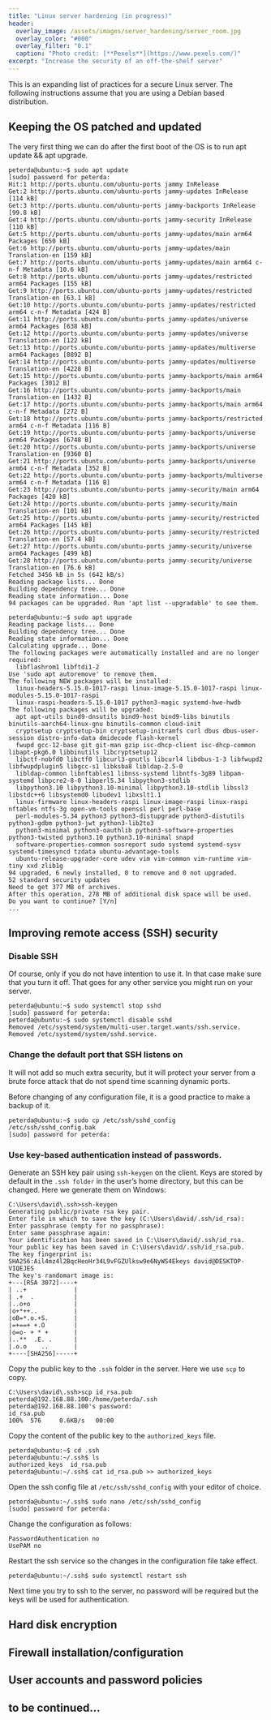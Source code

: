 ```yaml
---
title: "Linux server hardening (in progress)"
header:
  overlay_image: /assets/images/server_hardening/server_room.jpg
  overlay_color: "#000"
  overlay_filter: "0.1"
  caption: "Photo credit: [**Pexels**](https://www.pexels.com/)"
excerpt: "Increase the security of an off-the-shelf server"
---
```


This is an expanding list of practices for a secure Linux server. The following instructions assume that you are using a Debian based distribution.

## Keeping the OS patched and updated

The very first thing we can do after the first boot of the OS is to run apt update && apt upgrade.

```console
peterda@ubuntu:~$ sudo apt update
[sudo] password for peterda:
Hit:1 http://ports.ubuntu.com/ubuntu-ports jammy InRelease
Get:2 http://ports.ubuntu.com/ubuntu-ports jammy-updates InRelease [114 kB]
Get:3 http://ports.ubuntu.com/ubuntu-ports jammy-backports InRelease [99.8 kB]
Get:4 http://ports.ubuntu.com/ubuntu-ports jammy-security InRelease [110 kB]
Get:5 http://ports.ubuntu.com/ubuntu-ports jammy-updates/main arm64 Packages [650 kB]
Get:6 http://ports.ubuntu.com/ubuntu-ports jammy-updates/main Translation-en [159 kB]
Get:7 http://ports.ubuntu.com/ubuntu-ports jammy-updates/main arm64 c-n-f Metadata [10.6 kB]
Get:8 http://ports.ubuntu.com/ubuntu-ports jammy-updates/restricted arm64 Packages [155 kB]
Get:9 http://ports.ubuntu.com/ubuntu-ports jammy-updates/restricted Translation-en [63.1 kB]
Get:10 http://ports.ubuntu.com/ubuntu-ports jammy-updates/restricted arm64 c-n-f Metadata [424 B]
Get:11 http://ports.ubuntu.com/ubuntu-ports jammy-updates/universe arm64 Packages [638 kB]
Get:12 http://ports.ubuntu.com/ubuntu-ports jammy-updates/universe Translation-en [122 kB]
Get:13 http://ports.ubuntu.com/ubuntu-ports jammy-updates/multiverse arm64 Packages [8892 B]
Get:14 http://ports.ubuntu.com/ubuntu-ports jammy-updates/multiverse Translation-en [4228 B]
Get:15 http://ports.ubuntu.com/ubuntu-ports jammy-backports/main arm64 Packages [3012 B]
Get:16 http://ports.ubuntu.com/ubuntu-ports jammy-backports/main Translation-en [1432 B]
Get:17 http://ports.ubuntu.com/ubuntu-ports jammy-backports/main arm64 c-n-f Metadata [272 B]
Get:18 http://ports.ubuntu.com/ubuntu-ports jammy-backports/restricted arm64 c-n-f Metadata [116 B]
Get:19 http://ports.ubuntu.com/ubuntu-ports jammy-backports/universe arm64 Packages [6748 B]
Get:20 http://ports.ubuntu.com/ubuntu-ports jammy-backports/universe Translation-en [9360 B]
Get:21 http://ports.ubuntu.com/ubuntu-ports jammy-backports/universe arm64 c-n-f Metadata [352 B]
Get:22 http://ports.ubuntu.com/ubuntu-ports jammy-backports/multiverse arm64 c-n-f Metadata [116 B]
Get:23 http://ports.ubuntu.com/ubuntu-ports jammy-security/main arm64 Packages [420 kB]
Get:24 http://ports.ubuntu.com/ubuntu-ports jammy-security/main Translation-en [101 kB]
Get:25 http://ports.ubuntu.com/ubuntu-ports jammy-security/restricted arm64 Packages [145 kB]
Get:26 http://ports.ubuntu.com/ubuntu-ports jammy-security/restricted Translation-en [57.4 kB]
Get:27 http://ports.ubuntu.com/ubuntu-ports jammy-security/universe arm64 Packages [499 kB]
Get:28 http://ports.ubuntu.com/ubuntu-ports jammy-security/universe Translation-en [76.6 kB]
Fetched 3456 kB in 5s (642 kB/s)
Reading package lists... Done
Building dependency tree... Done
Reading state information... Done
94 packages can be upgraded. Run 'apt list --upgradable' to see them.
```

```console
peterda@ubuntu:~$ sudo apt upgrade
Reading package lists... Done
Building dependency tree... Done
Reading state information... Done
Calculating upgrade... Done
The following packages were automatically installed and are no longer required:
  libflashrom1 libftdi1-2
Use 'sudo apt autoremove' to remove them.
The following NEW packages will be installed:
  linux-headers-5.15.0-1017-raspi linux-image-5.15.0-1017-raspi linux-modules-5.15.0-1017-raspi
  linux-raspi-headers-5.15.0-1017 python3-magic systemd-hwe-hwdb
The following packages will be upgraded:
  apt apt-utils bind9-dnsutils bind9-host bind9-libs binutils binutils-aarch64-linux-gnu binutils-common cloud-init
  cryptsetup cryptsetup-bin cryptsetup-initramfs curl dbus dbus-user-session distro-info-data dmidecode flash-kernel
  fwupd gcc-12-base git git-man gzip isc-dhcp-client isc-dhcp-common libapt-pkg6.0 libbinutils libcryptsetup12
  libctf-nobfd0 libctf0 libcurl3-gnutls libcurl4 libdbus-1-3 libfwupd2 libfwupdplugin5 libgcc-s1 libksba8 libldap-2.5-0
  libldap-common libnftables1 libnss-systemd libntfs-3g89 libpam-systemd libpcre2-8-0 libperl5.34 libpython3-stdlib
  libpython3.10 libpython3.10-minimal libpython3.10-stdlib libssl3 libstdc++6 libsystemd0 libudev1 libxslt1.1
  linux-firmware linux-headers-raspi linux-image-raspi linux-raspi nftables ntfs-3g open-vm-tools openssl perl perl-base
  perl-modules-5.34 python3 python3-distupgrade python3-distutils python3-gdbm python3-jwt python3-lib2to3
  python3-minimal python3-oauthlib python3-software-properties python3-twisted python3.10 python3.10-minimal snapd
  software-properties-common sosreport sudo systemd systemd-sysv systemd-timesyncd tzdata ubuntu-advantage-tools
  ubuntu-release-upgrader-core udev vim vim-common vim-runtime vim-tiny xxd zlib1g
94 upgraded, 6 newly installed, 0 to remove and 0 not upgraded.
52 standard security updates
Need to get 377 MB of archives.
After this operation, 278 MB of additional disk space will be used.
Do you want to continue? [Y/n]
...
```

## Improving remote access (SSH) security

### Disable SSH

Of course, only if you do not have intention to use it. In that case make sure that you turn it off. That goes for any other service you might run on your server.

```console
peterda@ubuntu:~$ sudo systemctl stop sshd
[sudo] password for peterda:
peterda@ubuntu:~$ sudo systemctl disable sshd
Removed /etc/systemd/system/multi-user.target.wants/ssh.service.
Removed /etc/systemd/system/sshd.service.
```

### Change the default port that SSH listens on

It will not add so much extra security, but it will protect your server from a brute force attack that do not spend time scanning dynamic ports.

Before changing of any configuration file, it is a good practice to make a backup of it.

```console
peterda@ubuntu:~$ sudo cp /etc/ssh/sshd_config /etc/ssh/sshd_config.bak
[sudo] password for peterda:
```

### Use key-based authentication instead of passwords.

Generate an SSH key pair using `ssh-keygen` on the client. Keys are stored by default in the `.ssh folder` in the user’s home directory, but this can be changed. Here we generate them on Windows:

```
C:\Users\david\.ssh>ssh-keygen
Generating public/private rsa key pair.
Enter file in which to save the key (C:\Users\david/.ssh/id_rsa):
Enter passphrase (empty for no passphrase):
Enter same passphrase again:
Your identification has been saved in C:\Users\david/.ssh/id_rsa.
Your public key has been saved in C:\Users\david/.ssh/id_rsa.pub.
The key fingerprint is:
SHA256:Ail4mz4l2BqcHeoHr34L9vFGZUlksw9e6NyWS4Ekeys david@DESKTOP-VIQEJES
The key's randomart image is:
+---[RSA 3072]----+
| ..+             |
| .+  .           |
|..o+o            |
|o+*++..          |
|oB=*.o.+S.       |
|=+==+ +.O        |
|o=o- + * +       |
|..**  .E. .      |
|.o.o    ..       |
+----[SHA256]-----+
```

Copy the public key to the `.ssh` folder in the server. Here we use `scp` to copy.

```
C:\Users\david\.ssh>scp id_rsa.pub peterda@192.168.88.100:/home/peterda/.ssh
peterda@192.168.88.100's password:
id_rsa.pub                                                                              100%  576     0.6KB/s   00:00
```
Copy the content of the public key to the `authorized_keys` file.

```
peterda@ubuntu:~$ cd .ssh
peterda@ubuntu:~/.ssh$ ls
authorized_keys  id_rsa.pub
peterda@ubuntu:~/.ssh$ cat id_rsa.pub >> authorized_keys
```

Open the ssh config file at `/etc/ssh/sshd_config` with your editor of choice.

```
peterda@ubuntu:~/.ssh$ sudo nano /etc/ssh/sshd_config
[sudo] password for peterda:
```
Change the configuration as follows:

```
PasswordAuthentication no
UsePAM no
```
Restart the ssh service so the changes in the configuration file take effect.

```
peterda@ubuntu:~/.ssh$ sudo systemctl restart ssh
```

Next time you try to ssh to the server, no password will be required but the keys will be used for authentication.

## Hard disk encryption

## Firewall installation/configuration

## User accounts and password policies

## to be continued...
